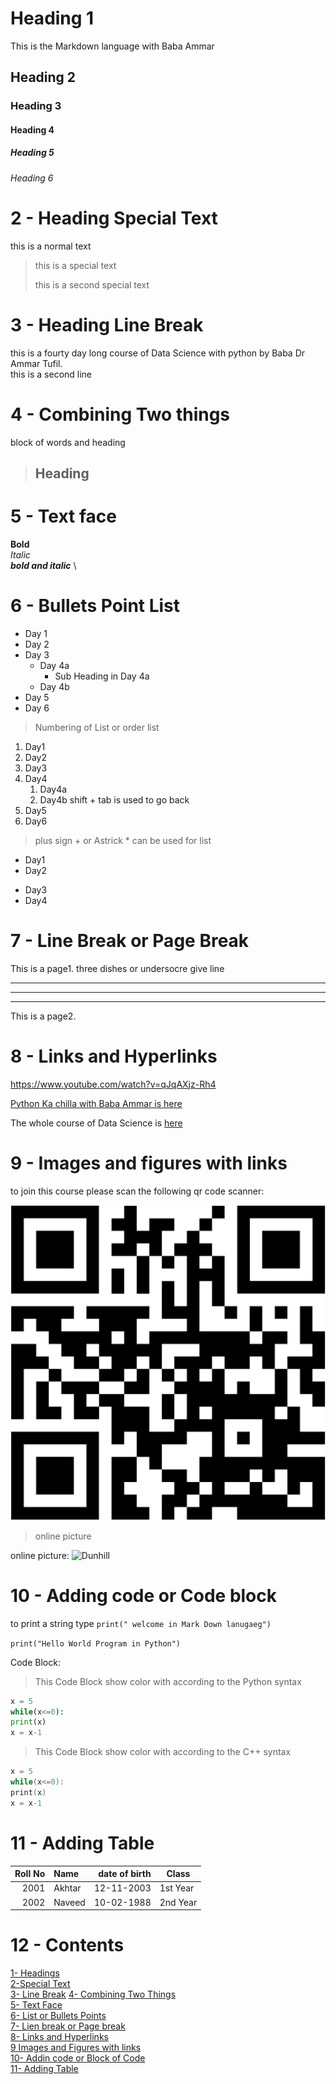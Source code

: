# Heading 1
This is the Markdown language with Baba Ammar
## Heading 2
### Heading 3
#### Heading 4
##### Heading 5
###### Heading 6

# 2 - Heading Special Text
this is a normal text
> this is a special text 
>
>this is a second special text

# 3 - Heading Line Break
this is a fourty day long course of Data Science with python by Baba Dr Ammar Tufil.\
this is a second line

# 4 - Combining Two things
block of words and heading
>## Heading

# 5 - Text face
**Bold** \
*Italic* \
***bold and italic*** \

# 6 - Bullets Point List
- Day 1
- Day 2
- Day 3
    - Day 4a
        - Sub Heading in Day 4a
    - Day 4b
- Day 5
- Day 6

> Numbering of List or order list
1. Day1
2. Day2
3. Day3
4. Day4
    1. Day4a
    2. Day4b shift + tab is used to go  back
5. Day5
6. Day6

 > plus sign + or Astrick * can be used for list
 + Day1
 + Day2
 * Day3
 * Day4
# 7 - Line Break or Page Break
This is a page1. three dishes or undersocre give line

---
___
***
This is a page2.
# 8 - Links and Hyperlinks
<https://www.youtube.com/watch?v=qJqAXjz-Rh4>

[Python Ka chilla with Baba Ammar is here](https://www.youtube.com/watch?v=qJqAXjz-Rh4)

[Codaincs]:https://www.youtube.com/watch?v=qJqAXjz-Rh4

The whole course of Data Science is [here][Codaincs]

# 9 - Images and figures with links 
to join this course please scan the following qr code scanner:

![QR](qr.png)

> online picture 

online picture:
![Dunhill](https://m.media-amazon.com/images/I/719Dk-eqThL._AC_SL1500_.jpg)

# 10 - Adding code or Code block

to print a string type `print(" welcome in Mark Down lanugaeg")`

`print("Hello World Program in Python")`

Code Block:
> This Code Block show color with  according to the Python syntax
```python
x = 5
while(x<=0):
print(x)
x = x-1
```
> This Code Block show color with  according to the C++ syntax
```c++
x = 5
while(x<=0):
print(x)
x = x-1
```

# 11 - Adding Table

|Roll No| Name    | date of birth| Class  |
|-------:| :-----| -------------:| ------|
|2001   | Akhtar | 12-11-2003 | 1st Year|
|2002   | Naveed | 10-02-1988 | 2nd Year|

# 12 - Contents 

[1- Headings](#heading-1)\
[2-Special Text](#2---heading-special-text)\
[3- Line Break](#3---heading-line-break)
[4- Combining Two Things](#4---combining-two-things)\
[5- Text Face](#5---text-face)\
[6- List or Bullets Points](#6---bullets-point-list)\
[7- Lien break or Page break](#7---line-break-or-page-break)\
[8- Links and Hyperlinks](#8---links-and-hyperlinks)\
[9 Images and Figures with links](#9---images-and-figures-with-links)\
[10- Addin code or Block of Code](#10---adding-code-of-code-block)\
[11- Adding Table](#11---adding-table)

